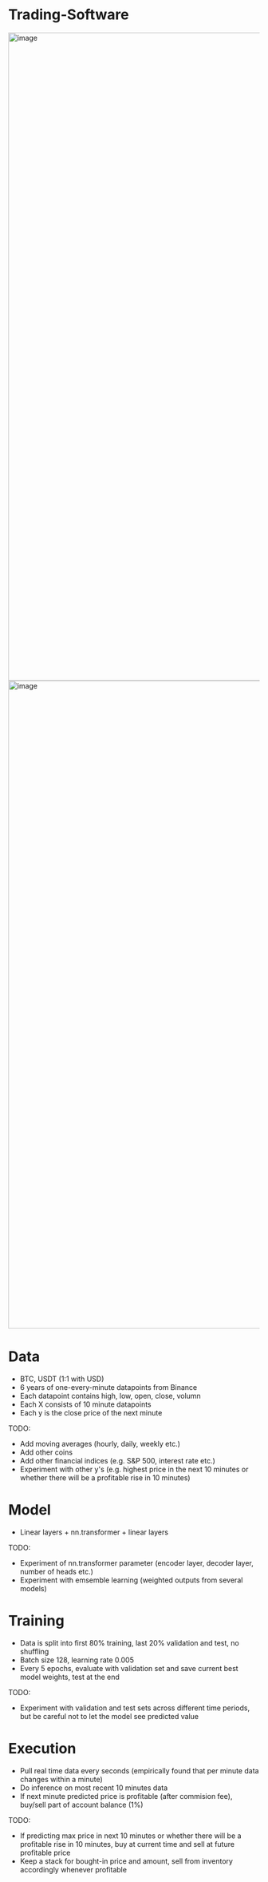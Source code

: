 # Trading-Software
<img width="1298" alt="image" src="https://github.com/FaridSoroush/Trading-Software/assets/45682607/b11a8aa1-d32c-472a-929a-fbe583a44b83">

<img width="1298" alt="image" src="[https://github.com/FaridSoroush/Trading-Software/assets/45682607/b11a8aa1-d32c-472a-929a-fbe583a44b83](https://github.com/FaridSoroush/Trading-Platform/blob/main/paper%20account%20profit%202.png)">

# Data
 - BTC, USDT (1:1 with USD)
 - 6 years of one-every-minute datapoints from Binance
 - Each datapoint contains high, low, open, close, volumn
 - Each X consists of 10 minute datapoints
 - Each y is the close price of the next minute

TODO:
- Add moving averages (hourly, daily, weekly etc.)
- Add other coins
- Add other financial indices (e.g. S&P 500, interest rate etc.)
- Experiment with other y's (e.g. highest price in the next 10 minutes or whether there will be a profitable rise in 10 minutes)

# Model
- Linear layers + nn.transformer + linear layers

TODO:
- Experiment of nn.transformer parameter (encoder layer, decoder layer, number of heads etc.)
- Experiment with emsemble learning (weighted outputs from several models)

# Training
- Data is split into first 80\% training, last 20\% validation and test, no shuffling
- Batch size 128, learning rate 0.005
- Every 5 epochs, evaluate with validation set and save current best model weights, test at the end

TODO:
- Experiment with validation and test sets across different time periods, but be careful not to let the model see predicted value
  
# Execution
- Pull real time data every seconds (empirically found that per minute data changes within a minute)
- Do inference on most recent 10 minutes data
- If next minute predicted price is profitable (after commision fee), buy/sell part of account balance (1\%)

TODO:
- If predicting max price in next 10 minutes or whether there will be a profitable rise in 10 minutes, buy at current time and sell at future profitable price
- Keep a stack for bought-in price and amount, sell from inventory accordingly whenever profitable
